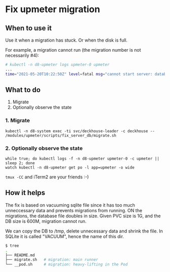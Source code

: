# Fix upmeter migration

## When to use it

Use it when a migration has stuck. Or when the disk is full.

For example, a migration cannot run (the migration number is not necessarily #4):

```bash
# kubectl -n d8-upmeter logs upmeter-0 upmeter
...
time="2021-05-20T10:22:50Z" level=fatal msg="cannot start server: database not connected: cannot migrate database: cannot migrate: Dirty database version 4. Fix and force version."
```

## What to do

1. Migrate
2. Optionally observe the state

### 1. Migrate

```shell
kubectl -n d8-system exec -ti svc/deckhouse-leader -c deckhouse -- /modules/upmeter/scripts/fix_server_db/migrate.sh
```

### 2. Optionally observe the state

```shell
while true; do kubectl logs -f -n d8-upmeter upmeter-0 -c upmeter || sleep 2; done
watch kubectl -n d8-upmeter get po -l app=upmeter -o wide
```

`tmux -CC` and iTerm2 are your friends :-)

## How it helps

The fix is based on vacuuming sqlite file since it has too much unneccessary
data and prevents migrations from running. ON the migrations, the database file
doubles in size. Given PVC size is 1G, and the DB size is 600M, migration cannot
run.

We can copy the DB to /tmp, delete unnecessary data and shrink the file. In
SQLite it is called "VACUUM", hence the name of this dir.

```bash
$ tree
.
├── README.md
├── migrate.sh   # migration: main runner
└── __pod.sh     # migration: heavy-lifting in the Pod
```
